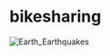 # bikesharing

![Earth_Earthquakes](https://public.tableau.com/app/profile/matthew.lane8526/viz/Bike_Sharing_16373748281890/Story1?publish=yes)
